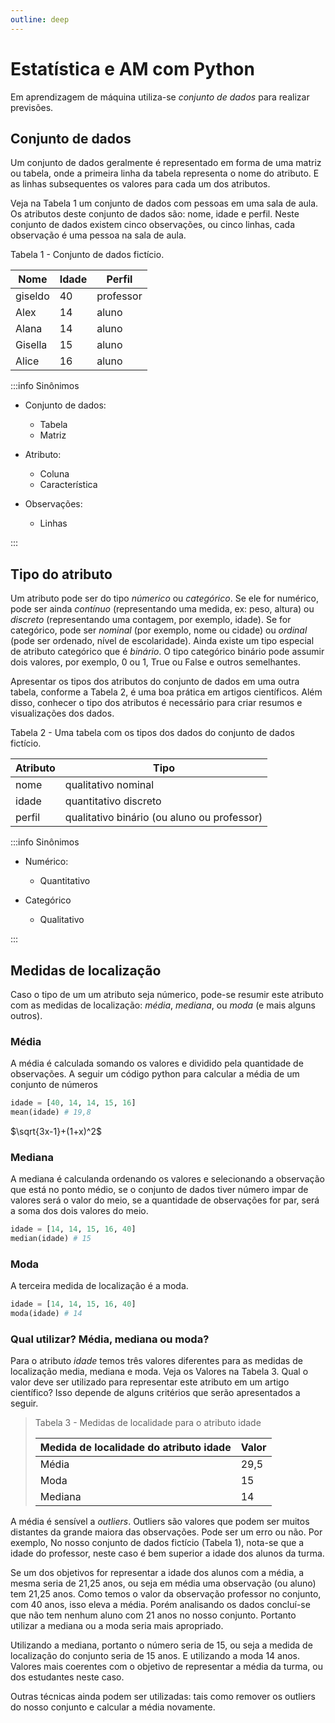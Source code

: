 ```yaml
---
outline: deep
---
```


# Estatística e AM com Python

Em aprendizagem de máquina utiliza-se _conjunto de dados_ para realizar previsões.

## Conjunto de dados

Um conjunto de dados geralmente é representado em forma de uma matriz ou tabela, onde a primeira linha da tabela representa o nome do atributo. E as linhas subsequentes os valores para cada um dos atributos.

Veja na Tabela 1 um conjunto de dados com pessoas em uma sala de aula. Os atributos deste conjunto de dados são: nome, idade e perfil. Neste conjunto de dados existem cinco observações, ou cinco linhas, cada observação é uma pessoa na sala de aula.

Tabela 1 - Conjunto de dados fictício.

|Nome|Idade|Perfil|
|---|---|---|
|giseldo|40|professor|
|Alex|14|aluno|
|Alana|14|aluno|
|Gisella|15|aluno|
|Alice|16|aluno|

:::info Sinônimos

- Conjunto de dados:
    - Tabela
    - Matriz

- Atributo:
    - Coluna
    - Característica

- Observações:
    - Linhas

:::

## Tipo do atributo

Um atributo pode ser do tipo _númerico_ ou _categórico_. Se ele for numérico, pode ser ainda _contínuo_ (representando uma medida, ex: peso, altura) ou _discreto_ (representando uma contagem, por exemplo, idade). Se for categórico, pode ser _nominal_ (por exemplo, nome ou cidade) ou _ordinal_ (pode ser ordenado, nível de escolaridade). Ainda existe um tipo especial de atributo categórico que é _binário_. O tipo categórico binário pode assumir dois valores, por exemplo, 0 ou 1, True ou False e outros semelhantes.

Apresentar os tipos dos atributos do conjunto de dados em uma outra tabela, conforme a Tabela 2, é uma boa prática em artigos científicos. Além disso, conhecer o tipo dos atributos é necessário para criar resumos e visualizações dos dados. 

Tabela 2 - Uma tabela com os tipos dos dados do conjunto de dados fictício.

|Atributo|Tipo|
|---|---|
|nome|qualitativo nominal|
|idade|quantitativo discreto|
|perfil|qualitativo binário (ou aluno ou professor)|

:::info Sinônimos

- Numérico:
    - Quantitativo

- Categórico
    - Qualitativo

:::


## Medidas de localização

Caso o tipo de um um atributo seja númerico, pode-se resumir este atributo com as medidas de localização: _média_, _mediana_, ou _moda_ (e mais alguns outros).

### Média

A média é calculada somando os valores e dividido pela quantidade de observações. A seguir um código python para calcular a média de um conjunto de números

```Python
idade = [40, 14, 14, 15, 16]
mean(idade) # 19,8
```

$\sqrt{3x-1}+(1+x)^2$

### Mediana

A mediana é calculanda ordenando os valores e selecionando a observação que está no ponto médio, se o conjunto de dados tiver número impar de valores será o valor do meio, se a quantidade de observações for par, será a soma dos dois valores do meio.

<!-- TODO: Explicar melhor --> 
<!-- TODO: Ordenar a idade em python--> 

```Python
idade = [14, 14, 15, 16, 40]
median(idade) # 15
```

### Moda

A terceira medida de localização é a moda.

```Python
idade = [14, 14, 15, 16, 40]
moda(idade) # 14
```

### Qual utilizar? Média, mediana ou moda?

Para o atributo _idade_ temos três valores diferentes para as medidas de localização media, mediana e moda. Veja os Valores na Tabela 3. Qual o valor deve ser utilizado para representar este atributo em um artigo 
científico? Isso depende de alguns critérios que serão apresentados a seguir. 

> Tabela 3 - Medidas de localidade para o atributo idade
>
> |Medida de localidade do atributo idade|Valor|
> |---|---|
> Média|29,5| 
> Moda|15|
> Mediana|14|

A média é sensível a _outliers_. Outliers são valores que podem ser muitos distantes da grande maiora das observações. Pode ser um erro ou não. Por exemplo, No nosso conjunto de dados fictício (Tabela 1), nota-se que a idade do professor, neste caso é bem superior a idade dos alunos da turma.

Se um dos objetivos for representar a idade dos alunos com a média, a mesma seria de 21,25 anos, ou seja em média uma observação (ou aluno) tem 21,25 anos. Como temos o valor da observação professor no conjunto, com 40 anos, isso eleva a média. Porém analisando os dados concluí-se que não tem nenhum aluno com 21 anos no nosso conjunto. Portanto utilizar a mediana ou a moda seria mais apropriado. 

Utilizando a mediana, portanto o número seria de 15, ou seja a medida de localização do conjunto seria de 15 anos. E utilizando a moda 14 anos. Valores mais coerentes com o objetivo de representar a média da turma, ou dos estudantes neste caso.

Outras técnicas ainda podem ser utilizadas: tais como remover os outliers do nosso conjunto e calcular a média novamente. 

